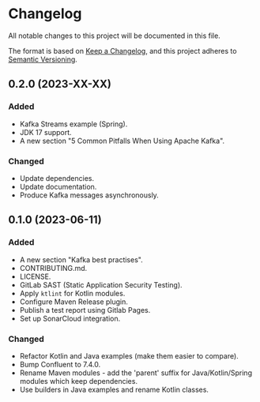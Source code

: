 # Changelog

All notable changes to this project will be documented in this file.

The format is based on [Keep a Changelog](https://keepachangelog.com/en/1.1.0/), and this project adheres to [Semantic Versioning](https://semver.org/spec/v2.0.0.html).

## 0.2.0 (2023-XX-XX)

### Added

- Kafka Streams example (Spring).
- JDK 17 support.
- A new section "5 Common Pitfalls When Using Apache Kafka".

### Changed

- Update dependencies.
- Update documentation.
- Produce Kafka messages asynchronously.

## 0.1.0 (2023-06-11)

### Added

- A new section "Kafka best practises".
- CONTRIBUTING.md.
- LICENSE.
- GitLab SAST (Static Application Security Testing).
- Apply `ktlint` for Kotlin modules.
- Configure Maven Release plugin.
- Publish a test report using Gitlab Pages.
- Set up SonarCloud integration.

### Changed

- Refactor Kotlin and Java examples (make them easier to compare).
- Bump Confluent to 7.4.0.
- Rename Maven modules - add the 'parent' suffix for Java/Kotlin/Spring modules which keep dependencies.
- Use builders in Java examples and rename Kotlin classes.
